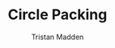 ---
title: Circle Packing
author: Tristan Madden
categories: [Java, Processing]
tags: [circle packing]
---
